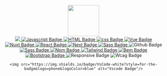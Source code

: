 <div id="header" align="center" >
<img src="https://media.giphy.com/media/QssGEmpkyEOhBCb7e1/giphy.gif" width="100"/>

<div id="badges">
  <a href="https://www.linkedin.com/in/christian-predoianu-369218157">
     <img src="https://img.shields.io/badge/LinkedIn-blue?logo=linkedin&logoColor=white&style=for-the-badge"/>
  </a>
  
  <a href="https://developer.mozilla.org/en-US/docs/Web/JavaScript">
  <img src="https://img.shields.io/badge/JavaScript-F7DF1E?style=for-the-badge&logo=javascript&logoColor=black" alt="Javascript Badge"/>
  </a>
  
  <a href="https://developer.mozilla.org/en-US/docs/Web/JavaScript](https://developer.mozilla.org/en-US/docs/Web/HTML">
  <img src="https://img.shields.io/badge/HTML5-E34F26?style=for-the-badge&logo=html5&logoColor=white" alt="HTML Badge"/>
  </a>
  
  
  <a href="https://developer.mozilla.org/en-US/docs/Web/CSS">
  <img src="https://img.shields.io/badge/CSS3-1572B6?style=for-the-badge&logo=css3&logoColor=white" alt="css Badge"/>
  </a>
  
  <a href="https://vuejs.org/">
  <img src="https://img.shields.io/badge/-Vue.js-4fc08d?style=flat&logo=vuedotjs&logoColor=white" alt="Vue Badge"/>
  </a>
  
  <a href="https://nuxtjs.org/">
  <img src="https://img.shields.io/badge/Nuxt%20Js-white?style=for-the-badge&logo=nuxt.js&logoColor=success" alt="Nuxt Badge"/>
  </a>
  
  <a href="https://reactjs.org/">
  <img src="https://img.shields.io/badge/React-blue?style=for-the-badge&logo=react&logoColor=white" alt="React Badge"/>
  </a>
  
  <a href="https://nextjs.org/">
  <img src="https://img.shields.io/badge/Next%20js-black?style=for-the-badge&logo=nextdotjs&logoColor=white" alt="Next Badge"/>
  </a>
  
  <a href="https://sass-lang.com/">
  <img src="https://img.shields.io/badge/Sass-white?style=for-the-badge&logo=sass&logoColor=important" alt="Sass Badge"/>
  </a>
  
  <img src="https://img.shields.io/badge/Github-black?style=for-the-badge&logo=github&logoColor=white" alt="Github Badge"/>
  
  <a href="https://sass-lang.com/">
  <img src="https://img.shields.io/badge/Sass-white?style=for-the-badge&logo=sass&logoColor=important" alt="Sass Badge"/>
  </a>
  
  <a href="https://www.npmjs.com/">
  <img src="https://img.shields.io/badge/NPM-white?style=for-the-badge&logo=npm&logoColor=red" alt="Npm Badge"/>
  </a>
  
  <a href="https://tailwindcss.com/">
  <img src="https://img.shields.io/badge/Tailwind%20css-blue?style=for-the-badge&logo=tailwinddotcss&logoColor=red" alt="Tailwind Badge"/>
  </a>
  
  <a href="http://getbem.com/">
  <img src="https://img.shields.io/badge/BEM-white?style=for-the-badge&logo=bem&logoColor=black" alt="Bem Badge"/>
  </a>
  
  <a href="https://getbootstrap.com/">
  <img src="https://img.shields.io/badge/Bootstrap-blueviolet?style=for-the-badge&logo=bootstrap&logoColor=blue" alt="Bootstrap Badge"/>
  </a>
  

  <img src="https://img.shields.io/badge/Responsive%20design-white?style=for-the-badge&logo=phone&logoColor=blue" alt="Responsive Badge"/>
  
  <img src="https://img.shields.io/badge/Wcag%202.0-white?style=for-the-badge&logo=phone&logoColor=blue" alt="Wcag Badge"/>
  
    <img src="https://img.shields.io/badge/VsCode-white?style=for-the-badge&logo=phone&logoColor=blue" alt="Vscode Badge"/>
  
  
  
  
  
  
  
  
  
</div>
</div>


